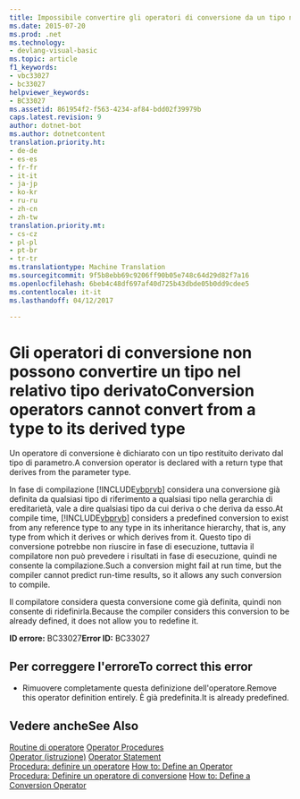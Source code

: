 ```yaml
---
title: Impossibile convertire gli operatori di conversione da un tipo nel relativo tipo derivato | Documenti di Microsoft
ms.date: 2015-07-20
ms.prod: .net
ms.technology:
- devlang-visual-basic
ms.topic: article
f1_keywords:
- vbc33027
- bc33027
helpviewer_keywords:
- BC33027
ms.assetid: 861954f2-f563-4234-af84-bdd02f39979b
caps.latest.revision: 9
author: dotnet-bot
ms.author: dotnetcontent
translation.priority.ht:
- de-de
- es-es
- fr-fr
- it-it
- ja-jp
- ko-kr
- ru-ru
- zh-cn
- zh-tw
translation.priority.mt:
- cs-cz
- pl-pl
- pt-br
- tr-tr
ms.translationtype: Machine Translation
ms.sourcegitcommit: 9f5b8ebb69c9206ff90b05e748c64d29d82f7a16
ms.openlocfilehash: 6beb4c48df697af40d725b43dbde05b0dd9cdee5
ms.contentlocale: it-it
ms.lasthandoff: 04/12/2017

---
```

# <a name="conversion-operators-cannot-convert-from-a-type-to-its-derived-type"></a><span data-ttu-id="b13aa-102">Gli operatori di conversione non possono convertire un tipo nel relativo tipo derivato</span><span class="sxs-lookup"><span data-stu-id="b13aa-102">Conversion operators cannot convert from a type to its derived type</span></span>
<span data-ttu-id="b13aa-103">Un operatore di conversione è dichiarato con un tipo restituito derivato dal tipo di parametro.</span><span class="sxs-lookup"><span data-stu-id="b13aa-103">A conversion operator is declared with a return type that derives from the parameter type.</span></span>  
  
 <span data-ttu-id="b13aa-104">In fase di compilazione [!INCLUDE[vbprvb](../../csharp/programming-guide/concepts/linq/includes/vbprvb_md.md)] considera una conversione già definita da qualsiasi tipo di riferimento a qualsiasi tipo nella gerarchia di ereditarietà, vale a dire qualsiasi tipo da cui deriva o che deriva da esso.</span><span class="sxs-lookup"><span data-stu-id="b13aa-104">At compile time, [!INCLUDE[vbprvb](../../csharp/programming-guide/concepts/linq/includes/vbprvb_md.md)] considers a predefined conversion to exist from any reference type to any type in its inheritance hierarchy, that is, any type from which it derives or which derives from it.</span></span> <span data-ttu-id="b13aa-105">Questo tipo di conversione potrebbe non riuscire in fase di esecuzione, tuttavia il compilatore non può prevedere i risultati in fase di esecuzione, quindi ne consente la compilazione.</span><span class="sxs-lookup"><span data-stu-id="b13aa-105">Such a conversion might fail at run time, but the compiler cannot predict run-time results, so it allows any such conversion to compile.</span></span>  
  
 <span data-ttu-id="b13aa-106">Il compilatore considera questa conversione come già definita, quindi non consente di ridefinirla.</span><span class="sxs-lookup"><span data-stu-id="b13aa-106">Because the compiler considers this conversion to be already defined, it does not allow you to redefine it.</span></span>  
  
 <span data-ttu-id="b13aa-107">**ID errore:** BC33027</span><span class="sxs-lookup"><span data-stu-id="b13aa-107">**Error ID:** BC33027</span></span>  
  
## <a name="to-correct-this-error"></a><span data-ttu-id="b13aa-108">Per correggere l'errore</span><span class="sxs-lookup"><span data-stu-id="b13aa-108">To correct this error</span></span>  
  
-   <span data-ttu-id="b13aa-109">Rimuovere completamente questa definizione dell'operatore.</span><span class="sxs-lookup"><span data-stu-id="b13aa-109">Remove this operator definition entirely.</span></span> <span data-ttu-id="b13aa-110">È già predefinita.</span><span class="sxs-lookup"><span data-stu-id="b13aa-110">It is already predefined.</span></span>  
  
## <a name="see-also"></a><span data-ttu-id="b13aa-111">Vedere anche</span><span class="sxs-lookup"><span data-stu-id="b13aa-111">See Also</span></span>  
 <span data-ttu-id="b13aa-112">[Routine di operatore](../../visual-basic/programming-guide/language-features/procedures/operator-procedures.md) </span><span class="sxs-lookup"><span data-stu-id="b13aa-112">[Operator Procedures](../../visual-basic/programming-guide/language-features/procedures/operator-procedures.md) </span></span>  
<span data-ttu-id="b13aa-113"> [Operator (istruzione)](../../visual-basic/language-reference/statements/operator-statement.md) </span><span class="sxs-lookup"><span data-stu-id="b13aa-113"> [Operator Statement](../../visual-basic/language-reference/statements/operator-statement.md) </span></span>  
<span data-ttu-id="b13aa-114"> [Procedura: definire un operatore](../../visual-basic/programming-guide/language-features/procedures/how-to-define-an-operator.md) </span><span class="sxs-lookup"><span data-stu-id="b13aa-114"> [How to: Define an Operator](../../visual-basic/programming-guide/language-features/procedures/how-to-define-an-operator.md) </span></span>  
<span data-ttu-id="b13aa-115"> [Procedura: Definire un operatore di conversione](../../visual-basic/programming-guide/language-features/procedures/how-to-define-a-conversion-operator.md)</span><span class="sxs-lookup"><span data-stu-id="b13aa-115"> [How to: Define a Conversion Operator](../../visual-basic/programming-guide/language-features/procedures/how-to-define-a-conversion-operator.md)</span></span>
